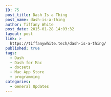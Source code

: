 ```yaml
---
ID: 75
post_title: Dash Is a Thing
post_name: dash-is-a-thing
author: Tiffany White
post_date: 2015-01-28 14:03:32
layout: post
link: >
  https://tiffanywhite.tech/dash-is-a-thing/
published: true
tags:
  - Dash
  - Dash for Mac
  - docsets
  - Mac App Store
  - programming
categories:
  - General Updates
---
```

